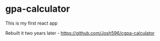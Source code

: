 # gpa-calculator
This is my first react app

Rebuilt it two years later - https://github.com/Josh596/cgpa-calculator
